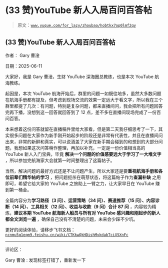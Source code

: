 # (33 赞)YouTube 新人入局百问百答帖

> 原文：[`www.yuque.com/for_lazy/zhoubao/hobtkx7op0lmf2qy`](https://www.yuque.com/for_lazy/zhoubao/hobtkx7op0lmf2qy)

## (33 赞)YouTube 新人入局百问百答帖

作者： Gary 曹淦

日期：2025-06-11

大家好，我是 Gary 曹淦，生财 YouTube 深海圈总教练，也是本次 YouTube 航海教练。

起因是，本次 YouTube 航海开始后，群里的问题一如既往地多，虽然大多数问题在航海手册都有提及，但考虑到现场交流的效果一定远大于看文字，所以我在三个群里都提了几次：有问题，特别是复杂问题，都来直播间问，我会把所有问题回答完再下播，没想到这一回答就回答到了 12 点，差不多在直播间现场完成了一份百问百答。

本来想着这份问答就留在直播稿件里给大家看，但是第二天我仔细思考了一下，其实很多问题在大家作为新手刚开始起步的阶段还是非常有代表性，并且在直播间问出来，非常的新鲜和真实，可以说涵盖了大家在新手期会碰到的和想到的大部分问题，我想如果这次问答稍作整理，再加以补充，一定是一份价值相当高的 YouTube 新人入门宝典，毕竟 **解决一个问题的价值感要远大于学习了一大堆文字** ，所以参加完航海家大会就第一时间整理出了这篇帖子。

当然，解决问题的最好方式还是不让问题产生，所以大家还是要**重视航海手册和各位前辈们精华帖的学习** ，把问题扼杀在萌芽状态，将这篇帖子作为**查漏补缺** 之用即可，希望它给大家的 YouTube 之旅助上一臂之力，让大家早日在 YouTube 赚到第一桶金。

全篇内容分为**学习路径（3 问）、运营策略（34 问）、赛道推荐（15 问）、内容诊断（14 问）、工具相关（12 问）、收益与收款（9 问）合计 87 问** ，内容较为精炼，**建议本期 YouTube 航海新人船员与所有对 YouTube 感兴趣和刚起步的新人都全文浏览一遍** ，确保自己没有不清楚的问题，未来会少踩不少坑。

更好的阅读体验，请移步飞书文档：[`ncnmu5q1eqm9.feishu.cn/wiki/CTKkwQkHDishMvkdabTciX5XnFc`](https://ncnmu5q1eqm9.feishu.cn/wiki/CTKkwQkHDishMvkdabTciX5XnFc)

* * *

评论区：

Gary 曹淦 : 发现标签打错了，重新发一下